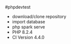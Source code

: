 #phpdevtest

- download/clone repository
- import database
- php spark serve
- PHP 8.2.4
- CI Version 4.4.0
